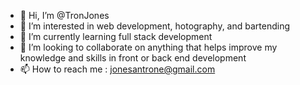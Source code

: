 - 👋 Hi, I’m @TronJones 
- 👀 I’m interested in web development, hotography, and bartending
- 🌱 I’m currently learning full stack development 
- 💞️ I’m looking to collaborate on anything that helps improve my knowledge and skills in front or back end development 
- 📫 How to reach me : jonesantrone@gmail.com

<!---
TronJones/TronJones is a ✨ special ✨ repository because its `README.md` (this file) appears on your GitHub profile.
You can click the Preview link to take a look at your changes.
--->
